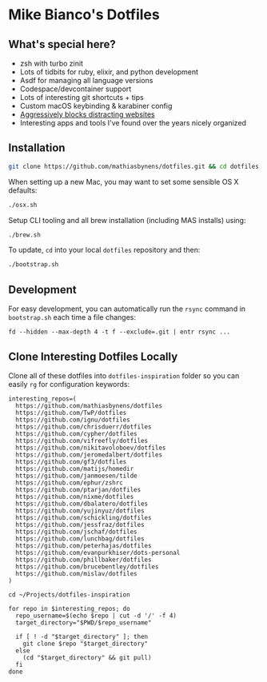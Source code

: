 # Mike Bianco's Dotfiles

## What's special here?

* zsh with turbo zinit
* Lots of tidbits for ruby, elixir, and python development
* Asdf for managing all language versions
* Codespace/devcontainer support
* Lots of interesting git shortcuts + tips
* Custom macOS keybinding & karabiner config
* [Aggressively blocks distracting websites](http://mikebian.co/how-to-block-distracting-websites-on-your-laptop/)
* Interesting apps and tools I've found over the years nicely organized

## Installation

```bash
git clone https://github.com/mathiasbynens/dotfiles.git && cd dotfiles && ./bootstrap.sh
```

When setting up a new Mac, you may want to set some sensible OS X defaults:

```bash
./osx.sh
```

Setup CLI tooling and all brew installation (including MAS installs) using:

```bash
./brew.sh
```

To update, `cd` into your local `dotfiles` repository and then:

```bash
./bootstrap.sh
```

## Development

For easy development, you can automatically run the `rsync` command in `bootstrap.sh` each time a file changes:

```shell
fd --hidden --max-depth 4 -t f --exclude=.git | entr rsync ...
```

## Clone Interesting Dotfiles Locally

Clone all of these dotfiles into `dotfiles-inspiration` folder so you can easily `rg` for configuration keywords:

```shell
interesting_repos=(
  https://github.com/mathiasbynens/dotfiles
  https://github.com/TwP/dotfiles
  https://github.com/ignu/dotfiles
  https://github.com/chrisduerr/dotfiles
  https://github.com/cypher/dotfiles
  https://github.com/vifreefly/dotfiles
  https://github.com/nikitavoloboev/dotfiles
  https://github.com/jeromedalbert/dotfiles
  https://github.com/gf3/dotfiles
  https://github.com/matijs/homedir
  https://github.com/janmoesen/tilde
  https://github.com/ephur/zshrc
  https://github.com/ptarjan/dotfiles
  https://github.com/nixme/dotfiles
  https://github.com/dbalatero/dotfiles
  https://github.com/yujinyuz/dotfiles
  https://github.com/schickling/dotfiles
  https://github.com/jessfraz/dotfiles
  https://github.com/jschaf/dotfiles
  https://github.com/lunchbag/dotfiles
  https://github.com/peterhajas/dotfiles
  https://github.com/evanpurkhiser/dots-personal
  https://github.com/phillbaker/dotfiles
  https://github.com/brucebentley/dotfiles
  https://github.com/mislav/dotfiles
)

cd ~/Projects/dotfiles-inspiration

for repo in $interesting_repos; do
  repo_username=$(echo $repo | cut -d '/' -f 4)
  target_directory="$PWD/$repo_username"

  if [ ! -d "$target_directory" ]; then
    git clone $repo "$target_directory"
  else
    (cd "$target_directory" && git pull)
  fi
done
```
